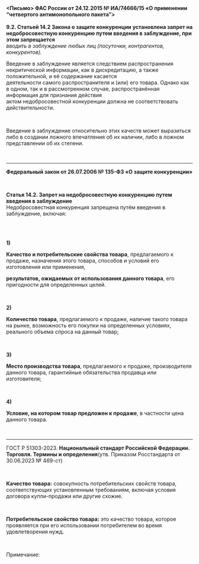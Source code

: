 <strong>  
&lt;Письмо&gt; ФАС России от 24.12.2015 № ИА/74666/15 «О применении “четвертого антимонопольного пакета”&gt;</strong><br/>

<br>

<b>
9.2. Статьей 14.2 Закона о защите конкуренции установлена запрет на недобросовестную конкуренцию путем введения в заблуждение, при этом запрещается 
</b>
<br>

<i>
вводить в заблуждение любых лиц (посуточки, контрагентов, конкурентов). 
</i>
<br>

Введение в заблуждение является следствием распространения некритической информации, как в дискредитацию, а также положительной, и её содержание касается 
<br>
деятельности самого распространителя и (или) его товара. Однако как в одном, так и в рассмотренном случае, распространённая информация для признания действия 
<br>
актом недобросовестной конкуренции должна не соответствовать действительности.

<br>

Введение в заблуждение относительно этих качеств может выразиться либо в создании ложного впечатления об их наличии, либо в ложном представлении об их степени.

<br>

---

**Федеральный закон от 26.07.2006 № 135-ФЗ «О защите конкуренции»**

<br>

**Статья 14.2. Запрет на недобросовестную конкуренцию путем введения в заблуждение**
<br>
Недобросовестная конкуренция запрещена путём введения в заблуждение, включая:

<br>

<br>

**1)**

**Качество и потребительские свойства товара**, предлагаемого к продаже, назначения этого товара, способов и условий его изготовления или применения,

**результатов, ожидаемых от использования данного товара**, его пригодности для определенных целей.

<br>

**2)**

**Количество товара**, предлагаемого к продаже, наличие такого товара на рынке, возможность его покупки на определенных условиях, реального объема спроса на данный товар;

<br>

**3)**

**Место производства товара**, предлагаемого к продаже, производителя данного товара, гарантийные обязательства продавца или изготовителя;

<br>

**4)**

**Условие, на котором товар предложен к продаже**, в частности цена данного товара.

<br>

---

ГОСТ Р 51303-2023. **Национальный стандарт Российской Федерации. Торговля. Термины и определения**(утв. Приказом Росстандарта от 30.06.2023 № 469-ст)

<br>

**Качество товара:** совокупность потребительских свойств товара, соответствующих установленным требованиям, включая условия договора купли-продажи или другие схожие.

<br>

**Потребительское свойство товара:** это качество товара, которое проявляется при его использовании потребителем во время удовлетворения нужд.

<br>

Примечание:
